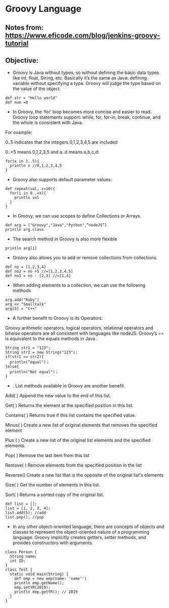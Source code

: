 # Groovy Language

## Notes from: https://www.eficode.com/blog/jenkins-groovy-tutorial

## Objective:

+ Groovy is Java without types, so without defining the basic data types like int, float, String, etc. Basically it’s the same as Java: defining variable without specifying a type. Groovy will judge the type based on the value of the object.

```
def str = "Hello world"
def num =0
```

+ In Groovy, the ‘for’ loop becomes more concise and easier to read. Groovy loop statements support: while, for, for-in, break, continue, and the whole is consistent with Java.

For example:

0..5 indicates that the integers 0,1,2,3,4,5 are included

0..<5 means 0,1,2,3,5 and a..d means a,b,c,d:

```
for(x in 1..5){
  println x //0,1,2,3,4,5
}
```

+ Groovy also supports default parameter values:

```
def repeat(val, x=10){
  for(i in 0..<x){
    println val
  }
}
```

+ In Groovy, we can use scopes to define Collections or Arrays.

```
def arg = ["Groovy","Java","Python",”nodeJS”]
println arg.class
```


+ The search method in Groovy is also more flexible
```
println arg[1]
```


+ Groovy also allows you to add or remove collections from collections.
```
def no = [1,2,3,4]
def no2 = no +5 //=[1,2,3,4,5]
def no3 = no - [2,3] //=[1,4]
```

+ When adding elements to a collection, we can use the following methods

```
arg.add("Ruby")
arg << "Smalltalk"
arg[5] = "C++"
```


+ A further benefit to Groovy is its Operators:

Groovy arithmetic operators, logical operators, relational operators and bitwise operators are all consistent with languages like nodeJS. Groovy’s == is equivalent to the equals methods in Java .

```
String str1 = "123";
String str2 = new String("123");
if(str1 == str2){
  println(“equal")；
}else{
  println("Not equal")；
}
```

+ . List methods available in Groovy are another benefit.

Add( ) Append the new value to the end of this list.

Get( ) Returns the element at the specified position in this list.

Contains( ) Returns true if this list contains the specified value.

Minus( ) Create a new list of original elements that removes the specified element

Plus ( ) Create a new list of the original list elements and the specified elements.

Pop( ) Remove the last item from this list

Remove( ) Remove elements from the specified position in the list

Reverse() Create a new list that is the opposite of the original list's elements

Size( ) Get the number of elements in this list.

Sort( ) Returns a sorted copy of the original list.

```
def list = [];
list = [1, 2, 3, 4];
list.add(5); //add
list.pop(); //pop
```

+ In any other object-oriented language, there are concepts of objects and classes to represent the object-oriented nature of a programming language. Groovy implicitly creates getters, setter methods, and provides constructors with arguments.

```
class Person {
  String name;
  int ID;
}
class Test {
  static void main(String) {
    def emp = new emp(name: 'name’')
    println emp.getName();
    emp.setYR(2019);
    println emp.getYR(); // 2019
  }
}
```